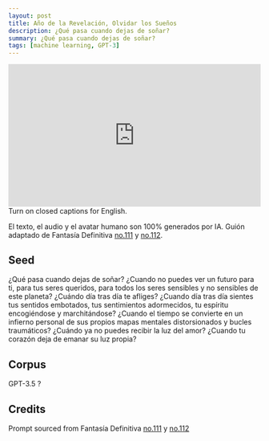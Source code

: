 ```yaml
---
layout: post
title: Año de la Revelación, Olvidar los Sueños
description: ¿Qué pasa cuando dejas de soñar?
summary: ¿Qué pasa cuando dejas de soñar?
tags: [machine learning, GPT-3]
---
```


<div class="mt-1">
  <div style="padding:56.25% 0 0 0;position:relative;"><iframe src="https://player.vimeo.com/video/766291539?h=4e73ace470&badge=0&autopause=0&player_id=0&app_id=58479&title=0&byline=0&portrait=0" frameborder="0" allow="autoplay; fullscreen; picture-in-picture" allowfullscreen style="position:absolute;top:0;left:0;width:100%;height:100%;" title="Year of Revelation _ Forget Dreams"></iframe></div><script src="https://player.vimeo.com/api/player.js"></script>
</div>
<div class="mb-1">
  <figcaption>Turn on closed captions for English.</figcaption>
</div>

El texto, el audio y el avatar humano son 100% generados por IA. Guión adaptado de Fantasía Definitiva [no.111](/texts/ultimate-fantasy-111) y [no.112](/texts/ultimate-fantasy-112).

## Seed

¿Qué pasa cuando dejas de soñar? ¿Cuando no puedes ver un futuro para ti, para tus seres queridos, para todos los seres sensibles y no sensibles de este planeta? ¿Cuándo día tras día te afliges? ¿Cuando día tras día sientes tus sentidos embotados, tus sentimientos adormecidos, tu espíritu encogiéndose y marchitándose? ¿Cuando el tiempo se convierte en un infierno personal de sus propios mapas mentales distorsionados y bucles traumáticos? ¿Cuándo ya no puedes recibir la luz del amor? ¿Cuando tu corazón deja de emanar su luz propia?



## Corpus

GPT-3.5 ?

## Credits

Prompt sourced from Fantasía Definitiva [no.111](/texts/ultimate-fantasy-111) y [no.112](/texts/ultimate-fantasy-112)
